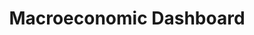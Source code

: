 ---
sdg_goal: 17
layout: indicator
indicator: 17.13.1
indicator_variable: null
graph: null
graph_type_description: null
graph_status_notes: unk
variable_description: null
variable_notes: null
un_designated_tier: '2'
title: Macroeconomic  Dashboard
permalink: /17-13-1/
un_custodial_agency: World  Bank
target_id: '17.13'
has_metadata: false
goal_meta_link: 'http://unstats.un.org/sdgs/files/metadata-compilation/Metadata-Goal-17.pdf'
goal_meta_link_page: 25
indicator_name: Macroeconomic  Dashboard
target: >-
  Enhance  global  macroeconomic  stability,  including  through  policy  coordination  and  policy  coherence.
source_title: null
source_notes: null
published: true  

---